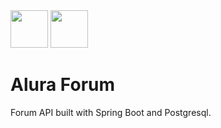 <img src="https://cdn.jsdelivr.net/gh/devicons/devicon/icons/spring/spring-original-wordmark.svg" width="60" height="60" />
<img src="https://cdn.jsdelivr.net/gh/devicons/devicon/icons/postgresql/postgresql-plain-wordmark.svg" width="60" height="60" />


# Alura Forum

Forum API built with Spring Boot and Postgresql.
